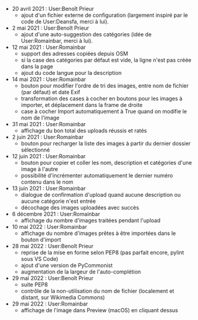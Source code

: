 * 20 avril 2021 : User:Benoît Prieur
  * ajout d'un fichier externe de configuration (largement inspiré par le code de User:Deansfa, merci à lui).
* 2 mai 2021 : User:Benoît Prieur
  * ajout d'une auto-suggestion des catégories (idée de User:Romainbar, merci à lui).
* 12 mai 2021 : User:Romainbar
  * support des adresses copiées depuis OSM
  * si la case des catégories par défaut est vide, la ligne n'est pas créée dans la page
  * ajout du code langue pour la description
* 14 mai 2021 : User:Romainbar
  * bouton pour modifier l'ordre de tri des images, entre nom de fichier (par défaut) et date Exif
  * transformation des cases à cocher en boutons pour les images à importer, et déplacement dans la frame de droite
  * case à cocher Import automatiquement à True quand on modifie le nom de l'image
* 31 mai 2021 : User:Romainbar
  * affichage du bon total des uploads réussis et ratés
* 2 juin 2021 : User:Romainbar
  * bouton pour recharger la liste des images à partir du dernier dossier sélectionné
* 12 juin 2021 : User:Romainbar
  * bouton pour copier et coller les nom, description et catégories d'une image à l'autre
  * possibilité d'incrémenter automatiquement le dernier numéro contenu dans le nom
* 13 juin 2021 : User:Romainbar
  * dialogue de confirmation d'upload quand aucune description ou aucune catégorie n'est entrée
  * décochage des images uploadées avec succès
* 6 décembre 2021 : User:Romainbar
  * affichage du nombre d'images traitées pendant l'upload
* 10 mai 2022 : User:Romainbar
  * affichage du nombre d'images prêtes à être importées dans le bouton d'import
* 28 mai 2022 : User:Benoît Prieur
  * reprise de la mise en forme selon PEP8 (pas parfait encore, pylint sous VS Code)
  * ajout d'une version de PyCommonist
  * augmentation de la largeur de l'auto-complétion
* 29 mai 2022 : User:Benoît Prieur
  * suite PEP8
  * contrôle de la non-utilisation du nom de fichier (localement et distant, sur Wikimedia Commons)
* 29 mai 2022 : User:Romainbar
  * affichage de l'image dans Preview (macOS) en cliquant dessus

